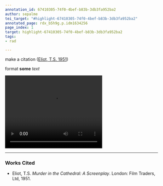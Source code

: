 ```yaml
---
annotation_id: 67410305-74f0-4bef-b83b-3db3fa952ba2
author: sepalme
tei_target: "#highlight-67410305-74f0-4bef-b83b-3db3fa952ba2"
annotated_page: rdx_b5h9g.p.idm1634256
page_index: 1
target: highlight-67410305-74f0-4bef-b83b-3db3fa952ba2
tags:
- rad

---
```

make a citation ([Eliot, T.S. 1951](#zotero-UH3GTDAQ))

format **some** *text*



<video width="320" height="240" controls="controls">
<source src="https://www.floridamemory.com/fpc/memory/PhotographicCollection/video/mp4/BA151.mp4" type="video/mp4" />
</video>



---

### Works Cited

* <a name="zotero-UH3GTDAQ" id="zotero-UH3GTDAQ"></a>Eliot, T.S. <i>Murder in the Cathedral: A Screenplay</i>. London: Film Traders, Ltd, 1951.